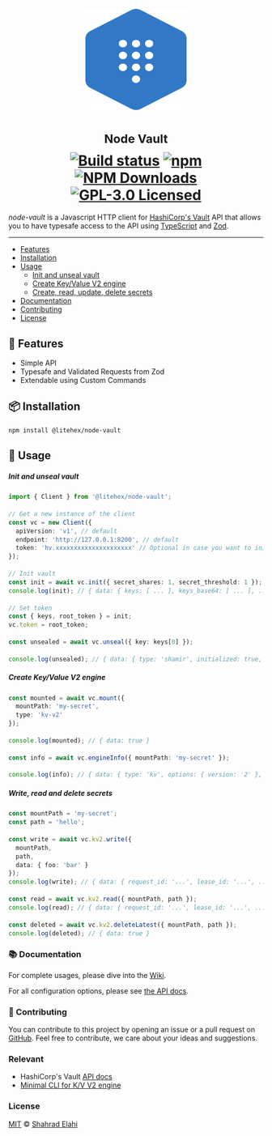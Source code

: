 <p align="center">
<img src="logo.svg" alt="NodeVault Logo" width="200" height="200"/>
</p>
<h1 align="center">
<sup>Node Vault</sup>
<br>
<a href="https://github.com/shahradelahi/node-vault/actions/workflows/ci.yml" title="Build status"><img src="https://github.com/shahradelahi/node-vault/actions/workflows/ci.yml/badge.svg" alt="Build status"></a>
<a href="https://www.npmjs.com/package/@litehex/node-vault" title="NPM Version"><img src="https://img.shields.io/npm/v/@litehex/node-vault" alt="npm"></a>
<a href="https://www.npmjs.com/package/@litehex/node-vault" title="Downloads"><img alt="NPM Downloads" src="https://img.shields.io/npm/dm/@litehex%2Fnode-vault.svg"></a>
<a href="https://opensource.org/licenses/GPL-3.0" title="License"><img src="https://img.shields.io/badge/License-GPL3.0-blue.svg?style=flat" alt="GPL-3.0 Licensed"></a>
</h1>

_node-vault_ is a Javascript HTTP client for [HashiCorp's Vault](https://developer.hashicorp.com/vault/api-docs) API
that allows you to have typesafe access to the API using [TypeScript](https://www.typescriptlang.org/)
and [Zod](https://github.com/colinhacks/zod).

---

- [Features](#-features)
- [Installation](#-installation)
- [Usage](#-usage)
  - [Init and unseal vault](#init-and-unseal-vault)
  - [Create Key/Value V2 engine](#create-keyvalue-v2-engine)
  - [Create, read, update, delete secrets](#write-read-and-delete-secrets)
- [Documentation](#-documentation)
- [Contributing](#-contributing)
- [License](#license)

## 👀 Features

- Simple API
- Typesafe and Validated Requests from Zod
- Extendable using Custom Commands

## 📦 Installation

```bash
npm install @litehex/node-vault
```

## 📖 Usage

##### Init and unseal vault

```typescript
import { Client } from '@litehex/node-vault';

// Get a new instance of the client
const vc = new Client({
  apiVersion: 'v1', // default
  endpoint: 'http://127.0.0.1:8200', // default
  token: 'hv.xxxxxxxxxxxxxxxxxxxxx' // Optional in case you want to initialize the vault
});

// Init vault
const init = await vc.init({ secret_shares: 1, secret_threshold: 1 });
console.log(init); // { data: { keys: [ ... ], keys_base64: [ ... ], ... } }

// Set token
const { keys, root_token } = init;
vc.token = root_token;

const unsealed = await vc.unseal({ key: keys[0] });

console.log(unsealed); // { data: { type: 'shamir', initialized: true, sealed: false, ... } }
```

##### Create Key/Value V2 engine

```typescript
const mounted = await vc.mount({
  mountPath: 'my-secret',
  type: 'kv-v2'
});

console.log(mounted); // { data: true }

const info = await vc.engineInfo({ mountPath: 'my-secret' });

console.log(info); // { data: { type: 'kv', options: { version: '2' }, ... } }
```

##### Write, read and delete secrets

```typescript
const mountPath = 'my-secret';
const path = 'hello';

const write = await vc.kv2.write({
  mountPath,
  path,
  data: { foo: 'bar' }
});
console.log(write); // { data: { request_id: '...', lease_id: '...', ... } }

const read = await vc.kv2.read({ mountPath, path });
console.log(read); // { data: { request_id: '...', lease_id: '...', ... } }

const deleted = await vc.kv2.deleteLatest({ mountPath, path });
console.log(deleted); // { data: true }
```

### 📚 Documentation

For complete usages, please dive into the [Wiki](https://github.com/shahradelahi/node-vault/wiki).

For all configuration options, please see [the API docs](https://www.jsdocs.io/package/@litehex/node-vault).

### 🤝 Contributing

You can contribute to this project by opening an issue or a pull request
on [GitHub](https://github.com/shahradelahi/node-vault). Feel free to contribute, we care about your ideas and
suggestions.

### Relevant

- HashiCorp's Vault [API docs](https://developer.hashicorp.com/vault/api-docs)
- [Minimal CLI for K/V V2 engine](https://github.com/shahradelahi/vault-cli)

### License

[MIT](LICENSE) © [Shahrad Elahi](https://github.com/shahradelahi)
